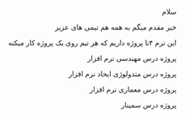 
<p  align="right">سلام</p>
<p  align="right"><a></a>خیر مقدم میگم به همه هم تیمی های عزیز</p>
<p  align="right">این ترم ۴تا پروژه داریم که هر تیم روی یک پروژه کار میکنه</p>
<p  align="right"><a>پروژه درس مهندسی نرم افزار</a></p>
<p  align="right"><a>پروژه درس متدولوژی ایحاد نرم افزار</a></p>
<p  align="right"><a>پروژه درس معماری نرم افزار</a></p>
<p  align="right"><a>پروژه درس سمینار</a></p>
